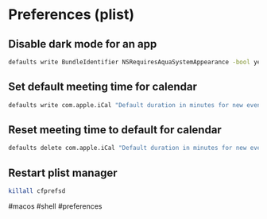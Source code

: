 # Preferences (plist)

## Disable dark mode for an app

```sh
defaults write BundleIdentifier NSRequiresAquaSystemAppearance -bool yes
```

## Set default meeting time for calendar

```sh
defaults write com.apple.iCal "Default duration in minutes for new event" -int <TIME IN MINUTES>
```

## Reset meeting time to default for calendar

```sh
defaults delete com.apple.iCal "Default duration in minutes for new event"
```

## Restart plist manager

```sh
killall cfprefsd
```

#macos #shell #preferences